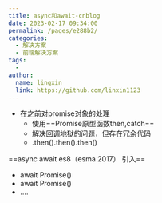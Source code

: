 ```yaml
---
title: async和await-cnblog
date: 2023-02-17 09:34:00
permalink: /pages/e288b2/
categories:
  - 解决方案
  - 前端解决方案
tags:
  - 
author: 
  name: lingxin
  link: https://github.com/linxin1123
---
```



- 在之前对promise对象的处理
  - 使用==Promise原型函数then,catch==
  - 解决回调地狱的问题，但存在冗余代码
  - .then().then().then()

==async await es8（esma 2017） 引入==

- await Promise()
- await Promise()
- ....